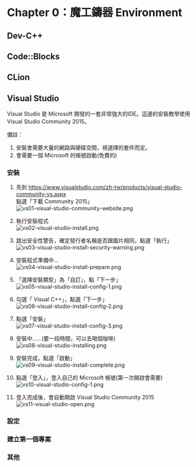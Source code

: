 # Chapter 0：魔工鑄器 Environment

## Dev-C++

## Code::Blocks

## CLion

## Visual Studio

Visual Studio 是 Microsoft 開發的一套非常強大的IDE。這邊的安裝教學使用Visual Studio Community 2015。  

備註：  
1. 安裝會需要大量的網路與硬碟空間，視選擇的套件而定。
2. 會需要一個 Microsoft 的帳號啟動(免費的)

### 安裝
1. 先到 https://www.visualstudio.com/zh-tw/products/visual-studio-community-vs.aspx  
   點選「下載 Community 2015」  
![vs01-visual-studio-community-website.png](../img/Ch0/vs01-visual-studio-community-website.png)

2. 執行安裝程式  
![vs02-visual-studio-install.png](../img/Ch0/vs02-visual-studio-install.png)

3. 跳出安全性警告，確定發行者名稱是否跟圖片相同，點選「執行」  
![vs03-visual-studio-install-security-warning.png](../img/Ch0/vs03-visual-studio-install-security-warning.png)

4. 安裝程式準備中...  
![vs04-visual-studio-install-prepare.png](../img/Ch0/vs04-visual-studio-install-prepare.png)

5. 「選擇安裝類型」為「自訂」，點「下一步」  
![vs05-visual-studio-install-config-1.png](../img/Ch0/vs05-visual-studio-install-config-1.png)

6. 勾選「 Visual C++」，點選「下一步」  
![vs06-visual-studio-install-config-2.png](../img/Ch0/vs06-visual-studio-install-config-2.png)

7. 點選「安裝」  
![vs07-visual-studio-install-config-3.png](../img/Ch0/vs07-visual-studio-install-config-3.png)

8. 安裝中......(要一段時間，可以去喝個咖啡)  
![vs08-visual-studio-installing.png](../img/Ch0/vs08-visual-studio-installing.png)

9. 安裝完成，點選「啟動」  
![vs09-visual-studio-install-complete.png](../img/Ch0/vs09-visual-studio-install-complete.png)

10. 點選「登入」，登入自己的 Microsoft 帳號(第一次開啟會需要)  
![vs10-visual-studio-config-1.png](../img/Ch0/vs10-visual-studio-config-1.png)

11. 登入完成後，會自動開啟 Visual Studio Community 2015  
![vs11-visual-studio-open.png](../img/Ch0/vs11-visual-studio-open.png)

### 設定
### 建立第一個專案
### 其他
